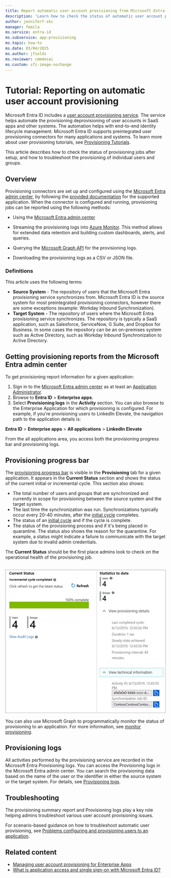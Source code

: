 ```yaml
---
title: Report automatic user account provisioning from Microsoft Entra ID to Software as a Service (SaaS) applications
description: 'Learn how to check the status of automatic user account provisioning jobs, and how to troubleshoot the provisioning of individual users.'
author: jenniferf-skc
manager: femila
ms.service: entra-id
ms.subservice: app-provisioning
ms.topic: how-to
ms.date: 03/04/2025
ms.author: jfields
ms.reviewer: cmmdesai
ms.custom: sfi-image-nochange
---
```


# Tutorial: Reporting on automatic user account provisioning

Microsoft Entra ID includes a [user account provisioning service](user-provisioning.md). The service helps automate the provisioning deprovisioning of user accounts in SaaS apps and other systems. The automation helps with end-to-end identity lifecycle management. Microsoft Entra ID supports preintegrated user provisioning connectors for many applications and systems. To learn more about user provisioning tutorials, see [Provisioning Tutorials](~/identity/saas-apps/tutorial-list.md).

This article describes how to check the status of provisioning jobs after setup, and how to troubleshoot the provisioning of individual users and groups.

## Overview

Provisioning connectors are set up and configured using the [Microsoft Entra admin center](https://entra.microsoft.com), by following the [provided documentation](~/identity/saas-apps/tutorial-list.md) for the supported application. When the connector is configured and running, provisioning jobs can be reported using the following methods:

- Using the [Microsoft Entra admin center](https://entra.microsoft.com)

- Streaming the provisioning logs into [Azure Monitor](~/identity/app-provisioning/application-provisioning-log-analytics.md). This method allows for extended data retention and building custom dashboards, alerts, and queries.

- Querying the [Microsoft Graph API](/graph/api/resources/provisioningobjectsummary) for the provisioning logs.

- Downloading the provisioning logs as a CSV or JSON file.

### Definitions

This article uses the following terms:

* **Source System** - The repository of users that the Microsoft Entra provisioning service synchronizes from. Microsoft Entra ID is the source system for most preintegrated provisioning connectors, however there are some exceptions (example: Workday Inbound Synchronization).
* **Target System** - The repository of users where the Microsoft Entra provisioning service synchronizes. The repository is typically a SaaS application, such as Salesforce, ServiceNow, G Suite, and Dropbox for Business. In some cases the repository can be an on-premises system such as Active Directory, such as Workday Inbound Synchronization to Active Directory.

## Getting provisioning reports from the Microsoft Entra admin center

To get provisioning report information for a given application:
1. Sign in to the [Microsoft Entra admin center](https://entra.microsoft.com) as at least an [Application Administrator](~/identity/role-based-access-control/permissions-reference.md#application-administrator).
1. Browse to **Entra ID** > **Enterprise apps**.
1. Select **Provisioning logs** in the **Activity** section. You can also browse to the Enterprise Application for which provisioning is configured. For example, if you're provisioning users to LinkedIn Elevate, the navigation path to the application details is:

**Entra ID** > **Enterprise apps** > **All applications** > **LinkedIn Elevate**

From the all applications area, you access both the provisioning progress bar and provisioning logs.

## Provisioning progress bar

The [provisioning progress bar](application-provisioning-when-will-provisioning-finish-specific-user.md#view-the-provisioning-progress-bar) is visible in the **Provisioning** tab for a given application. It appears in the **Current Status** section and shows the status of the current initial or incremental cycle. This section also shows:

* The total number of users and groups that are synchronized and currently in scope for provisioning between the source system and the target system.
* The last time the synchronization was run. Synchronizations typically occur every 20-40 minutes, after the [initial cycle](~/identity/app-provisioning/how-provisioning-works.md#provisioning-cycles-initial-and-incremental) completes.
* The status of an [initial cycle](~/identity/app-provisioning/how-provisioning-works.md#provisioning-cycles-initial-and-incremental) and if the cycle is complete.
* The status of the provisioning process and if it's being placed in quarantine. The status also shows the reason for the quarantine. For example, a status might indicate a failure to communicate with the target system due to invalid admin credentials.

The **Current Status** should be the first place admins look to check on the operational health of the provisioning job.

 ![Summary report](./media/check-status-user-account-provisioning/provisioning-progress-bar-section.png)

You can also use Microsoft Graph to programmatically monitor the status of provisioning to an application. For more information, see [monitor provisioning](application-provisioning-configuration-api.md#step-5-monitor-provisioning).

## Provisioning logs 

All activities performed by the provisioning service are recorded in the Microsoft Entra Provisioning logs. You can access the Provisioning logs in the Microsoft Entra admin center. You can search the provisioning data based on the name of the user or the identifier in either the source system or the target system. For details, see [Provisioning logs](~/identity/monitoring-health/concept-provisioning-logs.md). 


## Troubleshooting

The provisioning summary report and Provisioning logs play a key role helping admins troubleshoot various user account provisioning issues.

For scenario-based guidance on how to troubleshoot automatic user provisioning, see [Problems configuring and provisioning users to an application](troubleshoot.md).

## Related content

- [Managing user account provisioning for Enterprise Apps](configure-automatic-user-provisioning-portal.md)
- [What is application access and single sign-on with Microsoft Entra ID?](~/identity/enterprise-apps/what-is-single-sign-on.md)
